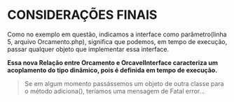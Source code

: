 # CONSIDERAÇÕES FINAIS

Como no exemplo em questão, indicamos a interface como parâmetro(linha 5, arquivo Orcamento.php), significa que podemos, em tempo de execução, passar qualquer objeto que implementar essa interface.

**Essa nova Relação entre Orcamento e OrcavelInterface caracteriza um acoplamento do tipo dinâmico, pois é definida em tempo de execução.**

>Se em algum momento passássemos um objeto de outra classe para o método adiciona(), teríamos uma mensagem de Fatal error...

